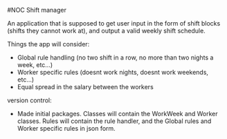 #NOC Shift manager

An application that is supposed to get user input in the form of shift blocks (shifts they cannot work at),
and output a valid weekly shift schedule.

Things the app will consider:
* Global rule handling (no two shift in a row, no more than two nights a week, etc...)
* Worker specific rules (doesnt work nights, doesnt work weekends, etc...)
* Equal spread in the salary between the workers


version control:
- Made initial packages.
 Classes will contain the WorkWeek and Worker classes.
 Rules will contain the rule handler, and the Global rules and Worker specific rules in json form.